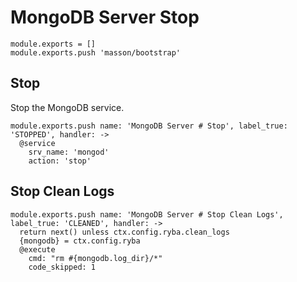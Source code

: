 
# MongoDB Server Stop

    module.exports = []
    module.exports.push 'masson/bootstrap'

## Stop

Stop the MongoDB service.

    module.exports.push name: 'MongoDB Server # Stop', label_true: 'STOPPED', handler: ->
      @service
        srv_name: 'mongod'
        action: 'stop'

## Stop Clean Logs

    module.exports.push name: 'MongoDB Server # Stop Clean Logs', label_true: 'CLEANED', handler: ->
      return next() unless ctx.config.ryba.clean_logs
      {mongodb} = ctx.config.ryba
      @execute
        cmd: "rm #{mongodb.log_dir}/*"
        code_skipped: 1
